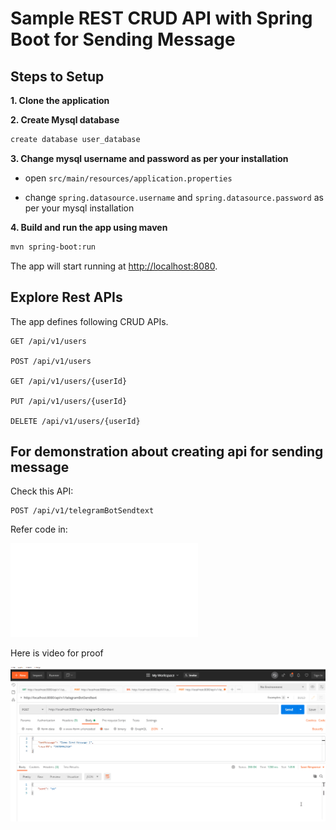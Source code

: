 # Sample REST CRUD API with Spring Boot for Sending Message 

## Steps to Setup

**1. Clone the application**

**2. Create Mysql database**
```bash
create database user_database
```

**3. Change mysql username and password as per your installation**

+ open `src/main/resources/application.properties`

+ change `spring.datasource.username` and `spring.datasource.password` as per your mysql installation

**4. Build and run the app using maven**

```bash
mvn spring-boot:run
```

The app will start running at <http://localhost:8080>.

## Explore Rest APIs

The app defines following CRUD APIs.

    GET /api/v1/users
    
    POST /api/v1/users
    
    GET /api/v1/users/{userId}
    
    PUT /api/v1/users/{userId}
    
    DELETE /api/v1/users/{userId}

## For demonstration about creating api for sending message

Check this API:

    POST /api/v1/telegramBotSendtext

Refer code in: 

![TelegramController](src/main/java/com/staxrt/tutorial/controller/TelegramController.java)

Here is video for proof

![POC](ss/springbotmessage.gif)